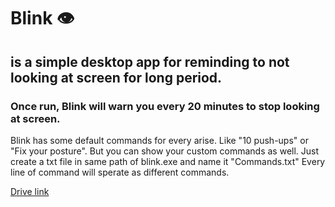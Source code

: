 # Blink 👁

## is a simple desktop app for reminding to not looking at screen for long period.

### Once run, Blink will warn you every 20 minutes to stop looking at screen.

Blink has some default commands for every arise. Like "10 push-ups" or "Fix your posture". But you can show your custom commands as well. Just create a txt file in same path of blink.exe and name it "Commands.txt" Every line of command will sperate as different commands.

[Drive link](https://drive.google.com/drive/folders/1S76rwDf0uZm5VqFX3cgVqqmWdSG7Yu74?usp=sharing)
